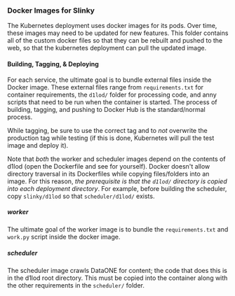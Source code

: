### Docker Images for Slinky
The Kubernetes deployment uses docker images for its pods. Over time,
these images may need to be updated for new features. This folder
contains all of the custom docker files so that they can be rebuilt and
pushed to the web, so that the kubernetes deployment can pull the
updated image.

#### Building, Tagging, & Deploying

For each service, the ultimate goal is to bundle external files inside
the Docker image. These external files range from `requirements.txt` for
container requirements, the `d1lod/` folder for processing code, and
anny scripts that need to be run when the container is started. The
process of building, tagging, and pushing to Docker Hub is the
standard/normal process.

While tagging, be sure to use the correct tag and to _not_ overwrite the
production tag while testing (if this is done, Kubernetes will pull the
test image and deploy it).

Note that _both_ the worker and scheduler images depend on the contents
of d1lod (open the Dockerfile and see for yourself). Docker doesn't
allow directory traversal in its Dockerfiles while copying files/folders
into an image. For this reason, _the prerequisite is that the `d1lod/`
directory is copied into each deployment directory_. For example, before
building the scheduler, copy `slinky/d1lod` so that `scheduler/d1lod/`
exists.


##### worker
The ultimate goal of the worker image is to bundle the
`requirements.txt` and `work.py` script inside the docker image.


##### scheduler
The scheduler image crawls DataONE for content; the code that does this
is in the d1lod root directory. This must be copied into the container
along with the other requirements in the `scheduler/` folder.
